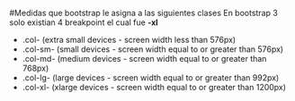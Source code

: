 #Medidas que bootstrap le asigna a las siguientes clases
En bootstrap 3 solo existian 4 breakpoint el cual fue **-xl**
*   .col- (extra small devices - screen width less than 576px)
*   .col-sm- (small devices - screen width equal to or greater than 576px)
*   .col-md- (medium devices - screen width equal to or greater than 768px)
*   .col-lg- (large devices - screen width equal to or greater than 992px)
*   .col-xl- (xlarge devices - screen width equal to or greater than 1200px)
 